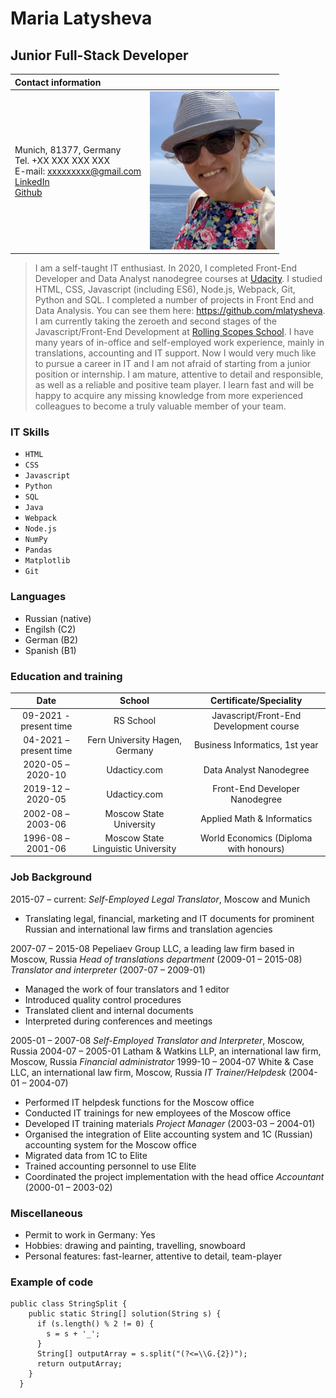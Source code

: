 # Maria Latysheva

## Junior Full-Stack Developer

| Contact information | |
|:----------|-------------:|
|Munich, 81377, Germany <br> Tel. +XX XXX XXX XXX <br> E-mail: xxxxxxxxx@gmail.com <br> [LinkedIn](https://www.linkedin.com/in/maria-latysheva-21003615/)<br> [Github](https://github.com/mlatysheva) | <img src="./IMG_5266.JPG" width="200"/>|


> I am a self-taught IT enthusiast. In 2020, I completed Front-End Developer and Data Analyst nanodegree courses at [Udacity](https://udacity.com). I studied HTML, CSS, Javascript (including ES6), Node.js, Webpack, Git, Python and SQL. I completed a number of projects in Front End and Data Analysis. You can see them here: https://github.com/mlatysheva. I am currently taking the zeroeth and second stages of the Javascript/Front-End Development at [Rolling Scopes School](https://rs.school). I have many years of in-office and self-employed work experience, mainly in translations, accounting and IT support. Now I would very much like to pursue a career in IT and I am not afraid of starting from a junior position or internship. I am mature, attentive to detail and responsible, as well as a reliable and positive team player. I learn fast and will be happy to acquire any missing knowledge from more experienced colleagues to become a truly valuable member of your team.

### IT Skills
* `HTML`
* `CSS`
* `Javascript`
* `Python`
* `SQL`
* `Java`
* `Webpack`
* `Node.js`
* `NumPy`
* `Pandas`
* `Matplotlib`
* `Git`

### Languages
* Russian (native)
* Engilsh (C2)
* German (B2)
* Spanish (B1)

### Education and training

| Date   |      School      |  Certificate/Speciality |
|:----------:|:-------------:|:------:|
| 09-2021 - present time | RS School | Javascript/Front-End Development course
| 04-2021 – present time |  Fern University Hagen, Germany | Business Informatics, 1st year |
| 2020-05 – 2020-10 |   Udacticy.com    |   Data Analyst Nanodegree |
| 2019-12 – 2020-05 | Udacticy.com |    Front-End Developer Nanodegree |
| 2002-08 – 2003-06 | Moscow State University |    Applied Math & Informatics |
| 1996-08 – 2001-06 | Moscow State Linguistic University |    World Economics (Diploma with honours) |

### Job Background

2015-07 – current: _Self-Employed Legal Translator_, Moscow and Munich
* Translating legal, financial, marketing and IT documents for prominent Russian and international law firms and translation agencies

2007-07 – 2015-08 Pepeliaev Group LLC, a leading law firm based in Moscow, Russia
_Head of translations department_ (2009-01 – 2015-08)
_Translator and interpreter_ (2007-07 – 2009-01)
* Managed the work of four translators and 1 editor
* Introduced quality control procedures
* Translated client and internal documents
* Interpreted during conferences and meetings

2005-01 – 2007-08 _Self-Employed Translator and Interpreter_, Moscow, Russia
2004-07 – 2005-01 Latham & Watkins LLP, an international law firm, Moscow, Russia
_Financial administrator_
1999-10 – 2004-07 White & Case LLC, an international law firm, Moscow, Russia
_IT Trainer/Helpdesk_ (2004-01 – 2004-07)
* Performed IT helpdesk functions for the Moscow office
* Conducted IT trainings for new employees of the Moscow office
* Developed IT training materials
_Project Manager_ (2003-03 – 2004-01)
* Organised the integration of Elite accounting system and 1C (Russian) accounting system for the Moscow office
* Migrated data from 1C to Elite
* Trained accounting personnel to use Elite
* Coordinated the project implementation with the head office
_Accountant_ (2000-01 – 2003-02)

### Miscellaneous
* Permit to work in Germany: Yes
* Hobbies: drawing and painting, travelling, snowboard
* Personal features: fast-learner, attentive to detail, team-player

### Example of code

```import java.util.Arrays;
public class StringSplit {
    public static String[] solution(String s) {
      if (s.length() % 2 != 0) {
        s = s + '_';
      }
      String[] outputArray = s.split("(?<=\\G.{2})");
      return outputArray;
    }
  }